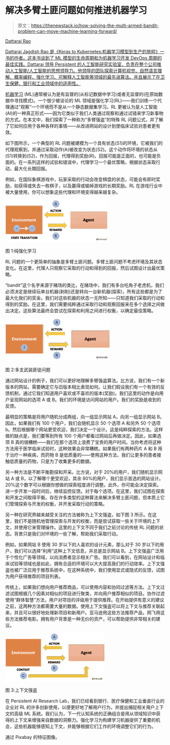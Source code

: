 # 解决多臂土匪问题如何推进机器学习

> 原文：<https://thenewstack.io/how-solving-the-multi-armed-bandit-problem-can-move-machine-learning-forward/>

[](https://www.persistent.com/)

[Dattaraj Rao](https://www.persistent.com/)

[Dattaraj Jagdish Rao 是《Keras to Kubernetes:机器学习模型到生产的旅程》一书的作者。这本书谈到了 ML 模型的生命周期和为机器学习开发 DevOps 周期的最佳实践。Dattaraj 领导 Persistent 的人工智能研究实验室，负责在整个公司推动人工智能/人工智能的思想领导力。他领导的团队探索计算机视觉、自然语言理解、概率编程、强化学习、可解释人工智能等领域的最先进算法。并且展示了在卫生保健、银行和工业领域中的适用性。](https://www.persistent.com/)

[](https://www.persistent.com/)[](https://www.persistent.com/)

[机器学习](https://thenewstack.io/category/machine-learning/) (ML)通常被认为是有监督的(从标记数据中学习)或者无监督的(在原始数据中寻找模式)。一个很少被谈论的 ML 领域是强化学习(RL)——我们训练一个代理通过“观察”一个环境而不是从一个静态数据集学习。RL 更被认为是人工智能(AI)的一种真正形式——因为它类似于我们人类通过观察和通过试错来学习新事物的方式。在本文中，我们探索了一种称为“多臂强盗”的特殊 RL 问题公式，并了解了它如何应用于各种各样的事情——从改进网站的设计到使临床试验对患者更有效。

如下图所示，一个典型的 RL 问题被建模为一个具有状态(S1)的环境，它被我们的代理观察到，并通过采取动作(A)被改变为状态(S2)。这个动作将环境的状态从(S1)转换到(S2)，作为回报，代理得到奖励(R)。回报可能是正面的，也可能是负面的。在一系列这样的试验和错误中，代理学习一个最优策略，根据状态采取行动，最大化长期回报。

例如，在国际象棋游戏中，玩家采取的行动会改变棋盘的状态，可能会有即时奖励，如获得或失去一枚棋子，以及赢得或输掉游戏的长期奖励。RL 在游戏行业中被大量使用，你可以想象这些代理和环境变得越来越复杂。

![](img/3661dc6898b8b5ab521d303f686e0589.png)

图 1:纯强化学习

RL 问题的一个更简单的抽象是多臂土匪问题。多臂土匪问题不考虑环境及其状态变化。在这里，代理人只观察它采取的行动和得到的回报，然后试图设计出最优策略。

“bandit”这个名字来源于赌场的类比，在赌场中，我们有多台吃角子老虎机，我们必须决定是继续玩单台机器(剥削)还是转向一台新机器(探索)，所有这些都是为了最大化我们的奖金。我们对这些机器的状态一无所知——只知道我们采取的行动和得到的奖励。在这里，我们需要纯粹通过采取行动和观察回报来在多个选择之间做出决定。这些算法最终会尝试在探索和利用之间进行权衡，以确定最佳策略。

![](img/6ad122122dbf47d95c5a523043a3ed00.png)

图 2:多支武装匪徒问题

通过网站设计的例子，我们可以更好地理解多臂强盗算法。比方说，我们有一个新版本的网站，需要确定它与旧版本相比表现如何。让我们假设我们有一个有效的反馈机制，通过它我们知道用户喜欢或不喜欢的版本(奖励)。我们这里的动作是向用户呈现网站的选项 A 或 B。我们的环境是访问网站的用户。我们的奖励是收到的反馈。

最明显的策略是将用户随机分成两组，向一组显示网站 A，向另一组显示网站 B。因此，如果我们有 100 个用户，我们会随机显示 50 个选项 A 和另外 50 个选项 b。然后根据哪个网站更受欢迎，我们决定一个设计。这是纯粹探索的方法。这样做的缺点是，我们要等到所有 100 个用户都看过网站后再做决定。因此，如果选项 B 真的很糟糕——我们在那个选项上浪费了宝贵的用户时间。当你考虑将这种方法用于医学临床试验时，这种效果会非常糟糕。如果我们有两种药片 A 和 B 用于治疗一种疾病，而药物 B 是低质量的——使用这种方法，我们让更多的患者接触低质量的药物，只是为了收集更多的数据。

另一种方法是不断平衡勘探和开采。比方说，对于 20%的用户，我们随机显示网站 A 或 B，以了解哪个更受欢迎，其余 80%的用户，我们显示首选的网站设计。20%这个数字可以根据你想做的探索程度进行调整。此外，你可能会决定探索。进一步开发一段时间后，继续监控反馈。对于每个选项。在这里，我们试图在探索和开发之间取得平衡。存在许多类型的这种算法来解决多臂土匪问题，但本质上它们管理探索与开发的权衡，并开发采取行动的策略。

另一种在研究界越来越受关注的方法被称为上下文强盗，如下图 3 所示。在这里，我们不是随机地管理探索与开发的权衡，而是尝试获取一些关于环境的上下文，并使用它来管理操作。这里的上下文不同于我们之前讨论的传统 RL 问题的状态。背景只是我们对环境的一些了解，帮助我们采取行动。

例如，如果网站 B 使用 30 岁以下的人喜欢的设计元素，那么对于 30 岁以下的用户，我们可以选择“利用”这种上下文信息，并总是显示网站 B。上下文强盗广泛用于个性化广告等领域，以向消费者显示相关广告。我们可以看到，在网站设计和临床试验等领域也是如此，拥有合适的环境可以大大提高我们的行动效率。上下文强盗也被广泛应用于推荐系统中，在这种系统中，我们使用显式或隐式的反馈，试图为用户获得推荐的项目列表。

传统上，如果我们想向用户推荐商品，可以使用内容和协同过滤等方法。上下文过滤试图根据几个因素对相似的项目进行聚类，并向用户推荐相似的项目。协作过滤使用“群体智慧”方法，用户对项目的评级用于提供推荐。在开始提供有意义的建议之前，这两种方法都需要大量的数据。使用上下文强盗可以将上下文与推荐关联起来，并且可以很好地处理新项目和新用户。亚马逊用这些方法推荐产品，网飞用这些方法推荐电影。拥有用户背景是一种无价的资产，可以帮助提供非常相关的建议。

![](img/eefd7dd46a64064f93b2d26a6f9753d4.png)

图 3:上下文强盗

在 Persistent AI Research Lab，我们已经看到银行、医疗保健和工业垂直行业的企业对 RL 的许多创新使用，以便更好地了解用户行为，并提出捕捉相关用户上下文的高级 ML 系统。我们认为，下一代认知系统的正确组合是用从领域知识中获得的上下文来增强来自数据的洞察力。强化学习为构建学习机器提供了重要的机会，这些机器能够感知上下文，并能够根据它们工作的环境调整它们的行为。

通过 Pixabay 的特征图像。

<svg xmlns:xlink="http://www.w3.org/1999/xlink" viewBox="0 0 68 31" version="1.1"><title>Group</title> <desc>Created with Sketch.</desc></svg>